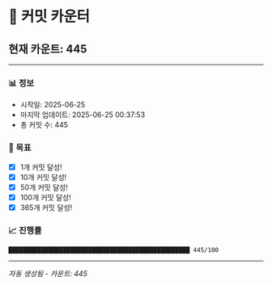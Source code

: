# 🔢 커밋 카운터

## 현재 카운트: 445

---

### 📊 정보
- 시작일: 2025-06-25
- 마지막 업데이트: 2025-06-25 00:37:53
- 총 커밋 수: 445

### 🎯 목표
- [x] 1개 커밋 달성!
- [x] 10개 커밋 달성!
- [x] 50개 커밋 달성!
- [x] 100개 커밋 달성!
- [x] 365개 커밋 달성!

### 📈 진행률
```
██████████████████████████████████████████████████ 445/100
```

---
*자동 생성됨 - 카운트: 445*

